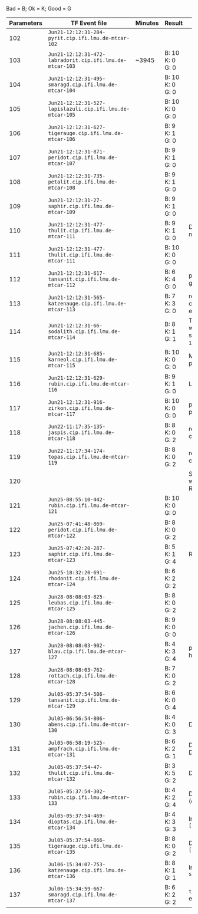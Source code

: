 Bad = B; Ok = K; Good = G

| Parameters   | TF Event file | Minutes | Result | Comments |
| ------------ | ------------- | ------- | ------ | -------- |
| 102 | `Jun21-12:12:31-284-pyrit.cip.ifi.lmu.de-mtcar-102` | | | |
| 103 | `Jun21-12:12:31-472-labradorit.cip.ifi.lmu.de-mtcar-103` | ~3945 | B: 10<br> K: 0<br> G: 0 | |
| 104 | `Jun21-12:12:31-495-smaragd.cip.ifi.lmu.de-mtcar-104` | | B: 10<br> K: 0<br> G: 0 | |
| 105 | `Jun21-12:12:31-527-lapislazuli.cip.ifi.lmu.de-mtcar-105` | | B: 10<br> K: 0<br> G: 0 | |
| 106 | `Jun21-12:12:31-627-tigerauge.cip.ifi.lmu.de-mtcar-106` | | B: 9<br> K: 1<br> G: 0 | |
| 107 | `Jun21-12:12:31-871-peridot.cip.ifi.lmu.de-mtcar-107` | | B: 9<br> K: 1<br> G: 0 | |
| 108 | `Jun21-12:12:31-735-petalit.cip.ifi.lmu.de-mtcar-108` | | B: 9<br> K: 1<br> G: 0 | |
| 109 | `Jun21-12:12:31-27-saphir.cip.ifi.lmu.de-mtcar-109` | | B: 9<br> K: 1<br> G: 0 | |
| 110 | `Jun21-12:12:31-477-thulit.cip.ifi.lmu.de-mtcar-111` | | B: 9<br> K: 1<br> G: 0 | Deeper net architecture makes things slower. |
| 111 | `Jun21-12:12:31-477-thulit.cip.ifi.lmu.de-mtcar-111` | | B: 10<br> K: 0<br> G: 0 | |
| 112 | `Jun21-12:12:31-617-tansanit.cip.ifi.lmu.de-mtcar-112` | | B: 6<br> K: 4<br> G: 0 | pb\_c\_init seems to have a good effect, yet again. |
| 113 | `Jun21-12:12:31-565-katzenauge.cip.ifi.lmu.de-mtcar-113` | | B: 7<br> K: 3<br> G: 0 | reduce\_eval scheduler with consecutive=true has no effect |
| 114 | `Jun21-12:12:31-66-sodalith.cip.ifi.lmu.de-mtcar-114` | | B: 8<br> K: 1<br> G: 1 | The one that was learnt so well was excellent. pb\_c\_init set to `0.1`, pb\_c\_base set to `1000`. |
| 115 | `Jun21-12:12:31-685-karneol.cip.ifi.lmu.de-mtcar-115` | | B: 10<br> K: 0<br> G: 0 | More exploration (dirichlet), pb\_c\_init set to `0.15`. |
| 116 | `Jun21-12:12:31-629-rubin.cip.ifi.lmu.de-mtcar-116` | | B: 9<br> K: 1<br> G: 0 | L2 (weight decay) |
| 117 | `Jun21-12:12:31-916-zirkon.cip.ifi.lmu.de-mtcar-117` | | B: 10<br> K: 0<br> G: 0 | pb\_c\_base set to 200, probably too low. |
| 118 | `Jun22-11:17:35-135-jaspis.cip.ifi.lmu.de-mtcar-118` | | B: 8<br> K: 0<br> G: 2 | reduce\_eval scheduler with consecutive=false |
| 119 | `Jun22-11:17:34-174-topas.cip.ifi.lmu.de-mtcar-119` | | B: 8<br> K: 0<br> G: 2 | reduce\_eval scheduler with consecutive=false |
| 120 | | | | Same as 123. Had issues with segfaults on pyrit. Really weird. |
| 121 | `Jun25-08:55:10-442-rubin.cip.ifi.lmu.de-mtcar-121` | | B: 10<br> K: 0<br> G: 0 | |
| 122 | `Jun25-07:41:48-869-peridot.cip.ifi.lmu.de-mtcar-122` | | B: 8<br> K: 0<br> G: 2 | |
| 123 | `Jun25-07:42:20-287-saphir.cip.ifi.lmu.de-mtcar-123` | | B: 5<br> K: 1<br> G: 4 | Really weird result. |
| 124 | `Jun25-18:32:20-691-rhodonit.cip.ifi.lmu.de-mtcar-124` | | B: 6<br> K: 2<br> G: 2 | |
| 125 | `Jun28-08:08:03-825-leubas.cip.ifi.lmu.de-mtcar-125` | | B: 8<br> K: 0<br> G: 2 | |
| 126 | `Jun28-08:08:03-445-jachen.cip.ifi.lmu.de-mtcar-126` | | B: 9<br> K: 0<br> G: 0 | |
| 127 | `Jun28-08:08:03-902-blau.cip.ifi.lmu.de-mtcar-127` | | B: 4<br> K: 3<br> G: 4 | pb\_c\_init set low, alpha halved. |
| 128 | `Jun28-08:08:03-762-rottach.cip.ifi.lmu.de-mtcar-128` | | B: 7<br> K: 0<br> G: 2 | |
| 129 | `Jul05-05:37:54-506-tansanit.cip.ifi.lmu.de-mtcar-129` | | B: 6<br> K: 0<br> G: 4 | |
| 130 | `Jul05-06:56:54-806-abens.cip.ifi.lmu.de-mtcar-130` | | B: 4<br> K: 0<br> G: 3 | Didn't finish. |
| 131 | `Jul05-06:58:19-525-ampfrach.cip.ifi.lmu.de-mtcar-131` | | B: 6<br> K: 2<br> G: 1 | Didn't finish. Increased Dirichlet. |
| 132 | `Jul05-05:37:54-47-thulit.cip.ifi.lmu.de-mtcar-132` | | B: 3<br> K: 5<br> G: 2 | Decreased Dirichlet. |
| 133 | `Jul05-05:37:54-302-rubin.cip.ifi.lmu.de-mtcar-133` | | B: 4<br> K: 2<br> G: 4 | Decreased Dirichlet (differently to 132). |
| 134 | `Jul05-05:37:54-469-dioptas.cip.ifi.lmu.de-mtcar-134` | | B: 4<br> K: 3<br> G: 3 | Increased net architecture: `[64, 64, 32]` |
| 135 | `Jul05-05:37:54-866-tigerauge.cip.ifi.lmu.de-mtcar-135` | | B: 8<br> K: 0<br> G: 2 | Decreased net architecture: `[64, 32]` |
| 136 | `Jul06-15:34:07-753-katzenauge.cip.ifi.lmu.de-mtcar-136` | | B: 8<br> K: 1<br> G: 1 | Increased `scheduler_min_n_good_evals` |
| 137 | `Jul06-15:34:59-667-smaragd.cip.ifi.lmu.de-mtcar-137` | | B: 6<br> K: 2<br> G: 2 | `tough_ce` set to false -> extremely stable per run. |
